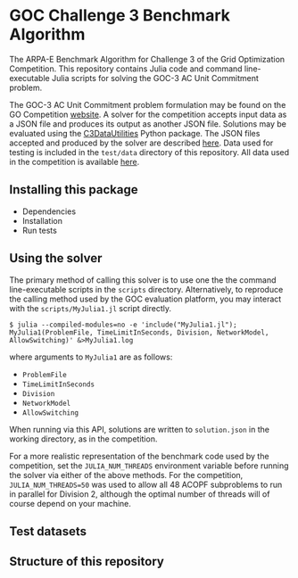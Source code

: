 # GOC Challenge 3 Benchmark Algorithm
The ARPA-E Benchmark Algorithm for Challenge 3 of the Grid Optimization
Competition. This repository contains Julia code and command line-executable
Julia scripts for solving the GOC-3 AC Unit Commitment problem.

The GOC-3 AC Unit Commitment problem formulation may be found on the GO Competition
[website](https://gocompetition.energy.gov/challenges/challenge-3/formulation).
A solver for the competition accepts input data as a JSON file and produces
its output as another JSON file.
Solutions may be evaluated using the
[C3DataUtilities](https://github.com/GOCompetition/C3DataUtilities)
Python package. The JSON files accepted and produced by the solver are described
[here](https://gocompetition.energy.gov/challenges/challenge-3/data_format).
Data used for testing is included in the `test/data` directory of this repository.
All data used in the competition is available
[here](https://gocompetition.energy.gov/challenges/600650/datasets).

## Installing this package
- Dependencies
- Installation
- Run tests

## Using the solver
The primary method of calling this solver is to use one the the
command line-executable scripts in the `scripts` directory.
Alternatively, to reproduce the calling method used by the GOC evaluation
platform, you may interact with the `scripts/MyJulia1.jl` script directly.
```
$ julia --compiled-modules=no -e 'include("MyJulia1.jl"); MyJulia1(ProblemFile, TimeLimitInSeconds, Division, NetworkModel, AllowSwitching)' &>MyJulia1.log
```
where arguments to `MyJulia1` are as follows:
- `ProblemFile`
- `TimeLimitInSeconds`
- `Division`
- `NetworkModel`
- `AllowSwitching`

When running via this API, solutions are written to `solution.json` in the
working directory, as in the competition.

For a more realistic representation of the benchmark code used by the
competition, set the `JULIA_NUM_THREADS` environment variable before
running the solver via either of the above methods. For the competition,
`JULIA_NUM_THREADS=50` was used to allow all 48 ACOPF subproblems to run in
parallel for Division 2, although the optimal number of threads will of course
depend on your machine.

## Test datasets

## Structure of this repository
